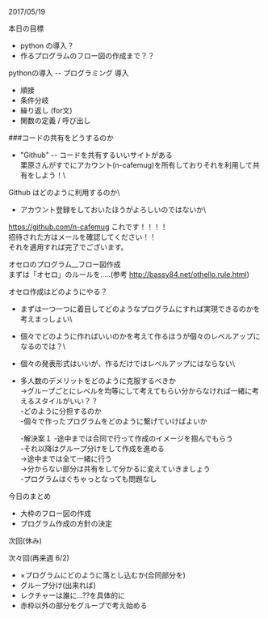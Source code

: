 2017/05/19


本日の目標
- python の導入？
- 作るプログラムのフロー図の作成まで？？


pythonの導入 -- プログラミング 導入
- 順接
- 条件分岐
- 繰り返し (for文)
- 関数の定義 / 呼び出し

###コードの共有をどうするのか
- "Github" -- コードを共有するいいサイトがある\
	栗原さんがすでにアカウント(n-cafemug)を所有しておりそれを利用して共有をしよう！\

Github はどのように利用するのか\
- アカウント登録をしておいたほうがよろしいのではないか\


https://github.com/n-cafemug
これです！！！！\
招待された方はメールを確認してください！！\
それを適用すれば完了でございます。

オセロのプログラム__フロー図作成\
まずは「オセロ」のルールを.....(参考 http://bassy84.net/othello.rule.html)

オセロ作成はどのようにやる？
- まずは一つ一つに着目してどのようなプログラムにすれば実現できるのかを考えまっしょい\
- 個々でどのように作ればいいのかを考えて作るほうが個々のレベルアップになるのでは？\
- 個々の発表形式はいいが、作るだけではレベルアップにはならない\
- 多人数のデメリットをどのように克服するべきか\
 →グループごとにレベルを均等にして考えてもらい分からなければ一緒に考えるスタイルがいい？？\
	-どのように分担するのか\
	-個々で作ったプログラムをどのように繋げていけばよいか
	
	-解決案１
	-途中までは合同で行って作成のイメージを掴んでもらう\
	-それ以降はグループ分けをして作成を進める\
			→途中までは全て一緒に行う\
			→分からない部分は共有をして分かるに変えていきましょう\
		-プログラムはぐちゃっとなっても問題なし


今日のまとめ
- 大枠のフロー図の作成
- プログラム作成の方針の決定

次回(休み)

次々回(再来週 6/2)
- ×プログラムにどのように落とし込むか(合同部分を)
- グループ分け(出来れば)
- レクチャーは誰に...??を具体的に
- 赤枠以外の部分をグループで考え始める

